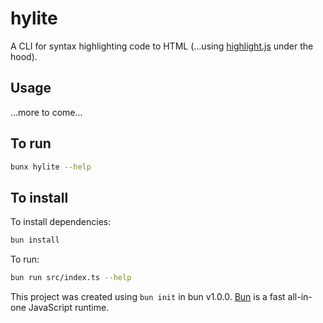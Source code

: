 # hylite

A CLI for syntax highlighting code to HTML (...using
[highlight.js](https://www.npmjs.com/package/highlight.js) under the hood).

## Usage

...more to come...

## To run

```bash
bunx hylite --help
```

## To install

To install dependencies:

```bash
bun install
```

To run:

```bash
bun run src/index.ts --help
```

This project was created using `bun init` in bun v1.0.0. [Bun](https://bun.sh) is a fast all-in-one JavaScript runtime.
